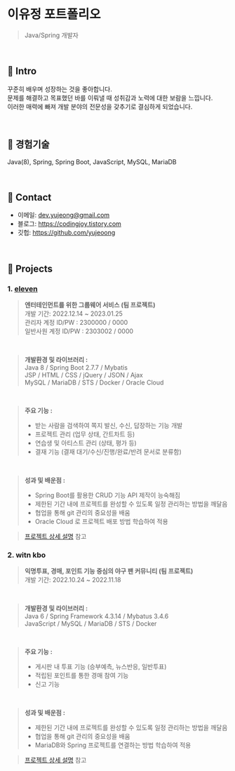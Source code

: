 # 이유정 포트폴리오
>Java/Spring 개발자

</br>

## :pushpin: Intro
꾸준히 배우며 성장하는 것을 좋아합니다.  
문제를 해결하고 목표했던 바를 이뤄낼 때 성취감과 노력에 대한 보람을 느낍니다.  
이러한 매력에 빠져 개발 분야의 전문성을 갖추기로 결심하게 되었습니다. 

</br>

## :pushpin: 경험기술
Java(8), Spring, Spring Boot, JavaScript, MySQL, MariaDB  

</br>

## :pushpin: Contact
- 이메일: dev.yujeong@gmail.com
- 블로그: https://codingjoy.tistory.com
- 깃헙: https://github.com/yujeoong

</br>

## :pushpin: Projects
### 1. [eleven](http://144.24.65.102/)
><b>엔터테인먼트를 위한 그룹웨어 서비스 (팀 프로젝트)</b>  
>개발 기간: 2022.12.14 ~ 2023.01.25  
>관리자 계정 ID/PW : 2300000 / 0000  
>일반사원 계정 ID/PW : 2303002 / 0000 

</br>

><b>개발환경 및 라이브러리 :</b>  
>Java 8 / Spring Boot 2.7.7 / Mybatis  
>JSP / HTML / CSS / jQuery / JSON / Ajax  
>MySQL / MariaDB / STS / Docker / Oracle Cloud  

</br>

><b>주요 기능 :</b> 
> - 받는 사람을 검색하여 쪽지 발신, 수신, 답장하는 기능 개발
> - 프로젝트 관리 (업무 상태, 간트차트 등)
> - 연습생 및 아티스트 관리 (상태, 평가 등)  
> - 결재 기능 (결재 대기/수신/진행/완료/반려 문서로 분류함)

</br>

><b>성과 및 배운점 :</b> 
> - Spring Boot를 활용한 CRUD 기능 API 제작이 능숙해짐
> - 제한된 기간 내에 프로젝트를 완성할 수 있도록 일정 관리하는 방법을 깨달음
> - 협업을 통해 git 관리의 중요성을 배움
> - Oracle Cloud 로 프로젝트 배포 방법 학습하여 적용

>[프로젝트 상세 설명](https://github.com/yujeoong/groupware) 참고  
  
  
### 2. witn kbo
><b>익명투표, 경매, 포인트 기능 중심의 야구 팬 커뮤니티 (팀 프로젝트)</b>  
>개발 기간: 2022.10.24 ~ 2022.11.18  

</br>

><b>개발환경 및 라이브러리 :</b>   
>Java 6 / Spring Framework 4.3.14 / Mybatus 3.4.6   
>JavaScript / MySQL / MariaDB / STS / Docker  

</br>

><b>주요 기능 :</b> 
> - 게시판 내 투표 기능 (승부예측, 뉴스반응, 일반투표) 
> - 적립된 포인트를 통한 경매 참여 기능  
> - 신고 기능


</br>

><b>성과 및 배운점 :</b> 
> - 제한된 기간 내에 프로젝트를 완성할 수 있도록 일정 관리하는 방법을 깨달음
> - 협업을 통해 git 관리의 중요성을 배움
> - MariaDB와 Spring 프로젝트를 연결하는 방법 학습하여 적용


>[프로젝트 상세 설명](https://github.com/yujeoong/community) 참고  
